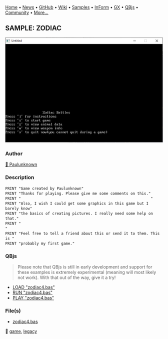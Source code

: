 [Home](https://qb64.com) • [News](../../news.md) • [GitHub](https://github.com/QB64Official/qb64) • [Wiki](wiki.md) • [Samples](../../samples.md) • [InForm](../../inform.md) • [GX](../../gx.md) • [QBjs](../../qbjs.md) • [Community](../../community.md) • [More...](../../more.md)

## SAMPLE: ZODIAC

![screenshot.png](img/screenshot.png)

### Author

[🐝 Paulunknown](../paulunknown.md) 

### Description

```text
PRINT "Game created by Paulunknown"
PRINT "Thanks for playing. Please give me some comments on this."
PRINT "                                                          "
PRINT "Also, I wish I could get some graphics in this game but I barely know"
PRINT "the basics of creating pictures. I really need some help on that."
PRINT "                                                                  "
PRINT "Feel free to tell a friend about this or send it to them. This is "
PRINT "probably my first game."
```

### QBjs

> Please note that QBjs is still in early development and support for these examples is extremely experimental (meaning will most likely not work). With that out of the way, give it a try!

* [LOAD "zodiac4.bas"](https://qbjs.org/index.html?src=https://qb64.com/samples/zodiac/src/zodiac4.bas)
* [RUN "zodiac4.bas"](https://qbjs.org/index.html?mode=auto&src=https://qb64.com/samples/zodiac/src/zodiac4.bas)
* [PLAY "zodiac4.bas"](https://qbjs.org/index.html?mode=play&src=https://qb64.com/samples/zodiac/src/zodiac4.bas)

### File(s)

* [zodiac4.bas](src/zodiac4.bas)

🔗 [game](../game.md), [legacy](../legacy.md)
